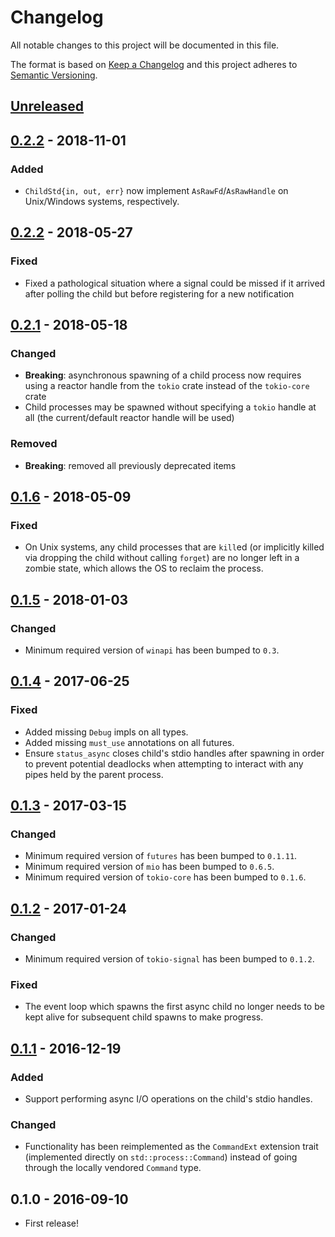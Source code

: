 # Changelog
All notable changes to this project will be documented in this file.

The format is based on [Keep a Changelog](http://keepachangelog.com/en/1.0.0/)
and this project adheres to [Semantic Versioning](http://semver.org/spec/v2.0.0.html).

## [Unreleased]

## [0.2.2] - 2018-11-01
### Added
* `ChildStd{in, out, err}` now implement `AsRawFd`/`AsRawHandle` on Unix/Windows
systems, respectively.

## [0.2.2] - 2018-05-27
### Fixed
- Fixed a pathological situation where a signal could be missed if it arrived
after polling the child but before registering for a new notification

## [0.2.1] - 2018-05-18
### Changed
- **Breaking**: asynchronous spawning of a child process now requires using a
reactor handle from the `tokio` crate instead of the `tokio-core` crate
- Child processes may be spawned without specifying a `tokio` handle at all
(the current/default reactor handle will be used)
### Removed
- **Breaking**: removed all previously deprecated items

## [0.1.6] - 2018-05-09
### Fixed
- On Unix systems, any child processes that are `kill`ed (or implicitly killed
via dropping the child without calling `forget`) are no longer left in a zombie
state, which allows the OS to reclaim the process.

## [0.1.5] - 2018-01-03
### Changed
- Minimum required version of `winapi` has been bumped to `0.3`.

## [0.1.4] - 2017-06-25
### Fixed
- Added missing `Debug` impls on all types.
- Added missing `must_use` annotations on all futures.
- Ensure `status_async` closes child's stdio handles after spawning in order
to prevent potential deadlocks when attempting to interact with any pipes held
by the parent process.

## [0.1.3] - 2017-03-15
### Changed
- Minimum required version of `futures` has been bumped to `0.1.11`.
- Minimum required version of `mio` has been bumped to `0.6.5`.
- Minimum required version of `tokio-core` has been bumped to `0.1.6`.

## [0.1.2] - 2017-01-24
### Changed
- Minimum required version of `tokio-signal` has been bumped to `0.1.2`.
### Fixed
- The event loop which spawns the first async child no longer needs to be kept
alive for subsequent child spawns to make progress.

## [0.1.1] - 2016-12-19
### Added
- Support performing async I/O operations on the child's stdio handles.
### Changed
- Functionality has been reimplemented as the `CommandExt` extension trait
(implemented directly on `std::process::Command`) instead of going through
the locally vendored `Command` type.

## 0.1.0 - 2016-09-10
- First release!

[Unreleased]: https://github.com/alexcrichton/tokio-process/compare/0.2.3...HEAD
[0.2.3]: https://github.com/alexcrichton/tokio-process/compare/0.2.2...0.2.3
[0.2.2]: https://github.com/alexcrichton/tokio-process/compare/0.2.1...0.2.2
[0.2.1]: https://github.com/alexcrichton/tokio-process/compare/0.1.6...0.2.1
[0.1.6]: https://github.com/alexcrichton/tokio-process/compare/0.1.5...0.1.6
[0.1.5]: https://github.com/alexcrichton/tokio-process/compare/0.1.4...0.1.5
[0.1.4]: https://github.com/alexcrichton/tokio-process/compare/0.1.3...0.1.4
[0.1.3]: https://github.com/alexcrichton/tokio-process/compare/0.1.2...0.1.3
[0.1.2]: https://github.com/alexcrichton/tokio-process/compare/0.1.1...0.1.2
[0.1.1]: https://github.com/alexcrichton/tokio-process/compare/0.1.0...0.1.1

